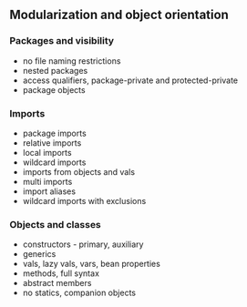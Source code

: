 ## Modularization and object orientation

### Packages and visibility
* no file naming restrictions
* nested packages
* access qualifiers, package-private and protected-private
* package objects

### Imports
* package imports
* relative imports
* local imports
* wildcard imports
* imports from objects and vals
* multi imports
* import aliases
* wildcard imports with exclusions

### Objects and classes
* constructors - primary, auxiliary
* generics
* vals, lazy vals, vars, bean properties
* methods, full syntax
* abstract members
* no statics, companion objects